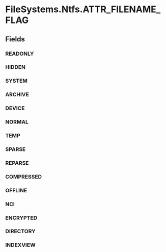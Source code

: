 ﻿


# FileSystems.Ntfs.ATTR_FILENAME_FLAG

## Fields

### READONLY

### HIDDEN

### SYSTEM

### ARCHIVE

### DEVICE

### NORMAL

### TEMP

### SPARSE

### REPARSE

### COMPRESSED

### OFFLINE

### NCI

### ENCRYPTED

### DIRECTORY

### INDEXVIEW
